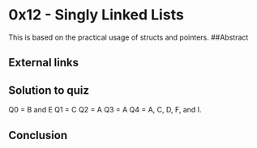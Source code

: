 # 0x12 - Singly Linked Lists
This is based on the practical usage of structs and pointers.
##Abstract

## External links

## Solution to quiz
Q0 = B and E
Q1 = C
Q2 = A
Q3 = A
Q4 = A, C, D, F, and I.
## Conclusion

